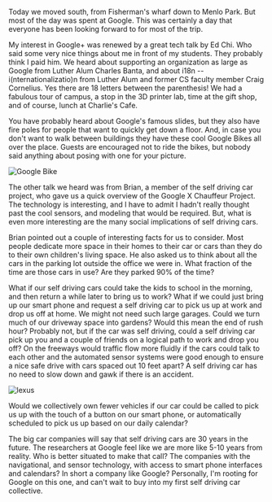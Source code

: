 <!--
.. title: The Social Implications of a Self-Driving Car
.. date: 2014/01/18 10:40:14 /0800
.. slug: a-googeley-day
.. tags: Jterm14, Travel
.. link: 
.. description: 
-->


Today we moved south, from Fisherman's wharf down to Menlo Park.  But most of the day was spent at Google.  This was certainly a day that everyone has been looking forward to for most of the trip.  

My interest in Google+ was renewed by a great tech talk by Ed Chi.  Who said some very nice things about me in front of my students.  They probably think I paid him.  We heard about supporting an organization as large as Google from Luther Alum Charles Banta, and about i18n -- i(nternationalizatio)n from Luther Alum and former CS faculty member Craig Cornelius.  Yes there are 18 letters between the parenthesis!  We had a fabulous tour of campus, a stop in the 3D printer lab, time at the gift shop, and of course, lunch at Charlie's Cafe.

You have probably heard about Google's famous slides, but they also have fire poles for people that want to quickly get down a floor.  And, in case you don't want to walk between buildings they have these cool Google Bikes all over the place.  Guests are encouraged not to ride the bikes, but nobody said anything about posing with one for your picture.

![Google Bike](/images/JTerm14/GoogleBike.jpg)

The other talk we heard was from Brian, a member of the self driving car project, who gave us a quick overview of the Google X Chauffeur Project.  The technology is interesting, and I have to admit I hadn't really thought past the cool sensors, and modeling that would be required.  But, what is even more interesting are the many social implications of self driving cars.

<!-- TEASER_END -->

Brian pointed out a couple of interesting facts for us to consider.  Most people dedicate more space in their homes to their car or cars than they do to their own children's living space.  He also asked us to think about all the cars in the parking lot outside the office we were in.  What fraction of the time are those cars in use?  Are they parked 90% of the time?

What if our self driving cars could take the kids to school in the morning, and then return a while later to bring us to work?  What if we could just bring up our smart phone and request a self driving car to pick us up at work and drop us off at home.  We might not need such large garages.  Could we turn much of our driveway space into gardens?  Would this mean the end of rush hour?  Probably not, but if the car was self driving, could a self driving car pick up you and a couple of friends on a logical path to work and drop you off?  On the freeways would traffic flow more fluidly if the cars could talk to each other and the automated sensor systems were good enough to ensure a nice safe drive with cars spaced out 10 feet apart?  A self driving car has no need to slow down and gawk if there is an accident.

![lexus](/images/JTerm14/lexus.jpg)

Would we collectively own fewer vehicles if our car could be called to pick us up with the touch of a button on our smart phone, or automatically scheduled to pick us up based on our daily calendar?

The big car companies will say that self driving cars are 30 years in the future.  The researchers at Google feel like we are more like 5-10 years from reality.  Who is better situated to make that call?  The companies with the navigational, and sensor technology, with access to smart phone interfaces and calendars?  In short a company like Google?  Personally, I'm rooting for Google on this one, and can't wait to buy into my first self driving car collective.
